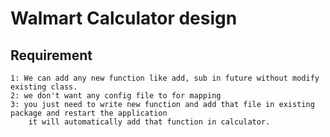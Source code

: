 # Walmart Calculator design 

## Requirement 
```
1: We can add any new function like add, sub in future without modify existing class.
2: we don't want any config file to for mapping
3: you just need to write new function and add that file in existing package and restart the application
    it will automatically add that function in calculator.
```
